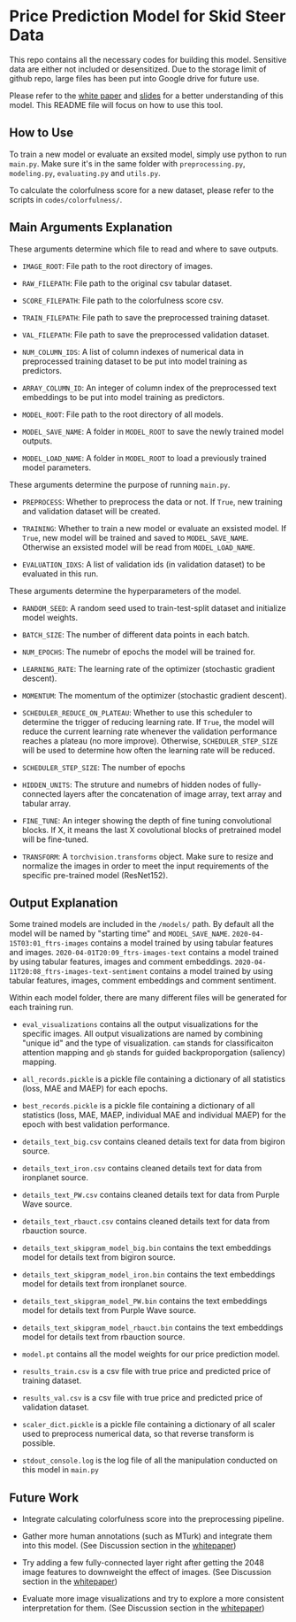 # Price Prediction Model for Skid Steer Data

This repo contains all the necessary codes for building this model. Sensitive data are either not included or desensitized. Due to the storage limit of github repo, large files has been put into Google drive for future use.

Please refer to the [white paper][whitepaper] and [slides][slides] for a better understanding of this model. This README file will focus on how to use this tool.

## How to Use

To train a new model or evaluate an exsited model, simply use python to run `main.py`. Make sure it's in the same folder with `preprocessing.py`, `modeling.py`, `evaluating.py` and `utils.py`.

To calculate the colorfulness score for a new dataset, please refer to the scripts in `codes/colorfulness/`.


## Main Arguments Explanation

These arguments determine which file to read and where to save outputs.

 - `IMAGE_ROOT`: File path to the root directory of images.

 - `RAW_FILEPATH`: File path to the original csv tabular dataset.

 - `SCORE_FILEPATH`: File path to the colorfulness score csv.

 - `TRAIN_FILEPATH`: File path to save the preprocessed training dataset.

 - `VAL_FILEPATH`: File path to save the preprocessed validation dataset.

 - `NUM_COLUMN_IDS`: A list of column indexes of numerical data in preprocessed training dataset to be put into model training as predictors.

 - `ARRAY_COLUMN_ID`: An integer of column index of the preprocessed text embeddings to be put into model training as predictors.

 - `MODEL_ROOT`: File path to the root directory of all models.

 - `MODEL_SAVE_NAME`: A folder in `MODEL_ROOT` to save the newly trained model outputs.

 - `MODEL_LOAD_NAME`: A folder in `MODEL_ROOT` to load a previously trained model parameters.


These arguments determine the purpose of running `main.py`.

 - `PREPROCESS`: Whether to preprocess the data or not. If `True`, new training and validation dataset will be created.

 - `TRAINING`: Whether to train a new model or evaluate an exsisted model. If `True`, new model will be trained and saved to `MODEL_SAVE_NAME`. Otherwise an exsisted model will be read from `MODEL_LOAD_NAME`.

 - `EVALUATION_IDXS`: A list of validation ids (in validation dataset) to be evaluated in this run.


These arguments determine the hyperparameters of the model. 

 - `RANDOM_SEED`: A random seed used to train-test-split dataset and initialize model weights.

 - `BATCH_SIZE`: The number of different data points in each batch.

 - `NUM_EPOCHS`: The numebr of epochs the model will be trained for.

 - `LEARNING_RATE`: The learning rate of the optimizer (stochastic gradient descent).

 - `MOMENTUM`: The momentum of the optimizer (stochastic gradient descent).

 - `SCHEDULER_REDUCE_ON_PLATEAU`: Whether to use this scheduler to determine the trigger of reducing learning rate. If `True`, the model will reduce the current learning rate whenever the validation performance reaches a plateau (no more improve). Otherwise, `SCHEDULER_STEP_SIZE` will be used to determine how often the learning rate will be reduced.

 - `SCHEDULER_STEP_SIZE`: The number of epochs 

 - `HIDDEN_UNITS`: The struture and numebrs of hidden nodes of fully-connected layers after the concatenation of image array, text array and tabular array.

 - `FINE_TUNE`: An integer showing the depth of fine tuning convolutional blocks. If X, it means the last X covolutional blocks of pretrained model will be fine-tuned.

 - `TRANSFORM`: A `torchvision.transforms` object. Make sure to resize and normalize the images in order to meet the input requirements of the specific pre-trained model (ResNet152).


## Output Explanation

Some trained models are included in the `/models/` path. By default all the model will be named by "starting time" and `MODEL_SAVE_NAME`. `2020-04-15T03:01_ftrs-images` contains a model trained by using tabular features and images. `2020-04-01T20:09_ftrs-images-text` contains a model trained by using tabular features, images and comment embeddings. `2020-04-11T20:08_ftrs-images-text-sentiment` contains a model trained by using tabular features, images, comment embeddings and comment sentiment.

Within each model folder, there are many different files will be generated for each training run.

 - `eval_visualizations` contains all the output visualizations for the specific images. All output visualizations are named by combining "unique id" and the type of visualization. `cam` stands for classificaiton attention mapping and `gb` stands for guided backproporgation (saliency) mapping.

 - `all_records.pickle` is a pickle file containing a dictionary of all statistics (loss, MAE and MAEP) for each epochs.

 - `best_records.pickle` is a pickle file containing a dictionary of all statistics (loss, MAE, MAEP, individual MAE and individual MAEP) for the epoch with best validation performance.

 - `details_text_big.csv` contains cleaned details text for data from bigiron source.

 - `details_text_iron.csv` contains cleaned details text for data from ironplanet source.

 - `details_text_PW.csv` contains cleaned details text for data from Purple Wave source.

 - `details_text_rbauct.csv` contains cleaned details text for data from rbauction source.

 - `details_text_skipgram_model_big.bin` contains the text embeddings model for details text from bigiron source.

 - `details_text_skipgram_model_iron.bin` contains the text embeddings model for details text from ironplanet source.

 - `details_text_skipgram_model_PW.bin` contains the text embeddings model for details text from Purple Wave source.

 - `details_text_skipgram_model_rbauct.bin` contains the text embeddings model for details text from rbauction source.

 - `model.pt` contains all the model weights for our price prediction model.

 - `results_train.csv` is a csv file with true price and predicted price of training dataset.

 - `results_val.csv` is a csv file with true price and predicted price of validation dataset.

 - `scaler_dict.pickle` is a pickle file containing a dictionary of all scaler used to preprocess numerical data, so that reverse transform is possible.

 - `stdout_console.log` is the log file of all the manipulation conducted on this model in `main.py`


## Future Work

 - Integrate calculating colorfulness score into the preprocessing pipeline.

 - Gather more human annotations (such as MTurk) and integrate them into this model. (See Discussion section in the [whitepaper][whitepaper])

 - Try adding a few fully-connected layer right after getting the 2048 image features to downweight the effect of images. (See Discussion section in the [whitepaper][whitepaper])

 - Evaluate more image visualizations and try to explore a more consistent interpretation for them. (See Discussion section in the [whitepaper][whitepaper])








[whitepaper]: https://github.com/ywang512/skid-steer-price-prediction/blob/master/docs/Duke%20Capstone%20WhitePaper%20-%20Purple%20Wave.pdf
[slides]: https://github.com/ywang512/skid-steer-price-prediction/blob/master/docs/PurpleWave_Duke_final_presentation_draft.pdf